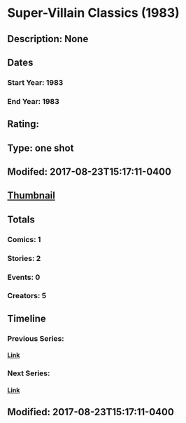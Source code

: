 # Super-Villain Classics (1983)
## Description: None
## Dates
### Start Year: 1983
### End Year: 1983
## Rating: 
## Type: one shot
## Modifed: 2017-08-23T15:17:11-0400
## [Thumbnail](http://i.annihil.us/u/prod/marvel/i/mg/b/40/image_not_available.jpg)
## Totals
### Comics: 1
### Stories: 2
### Events: 0
### Creators: 5
## Timeline
### Previous Series: 
#### [Link]()
### Next Series: 
#### [Link]()
## Modified: 2017-08-23T15:17:11-0400